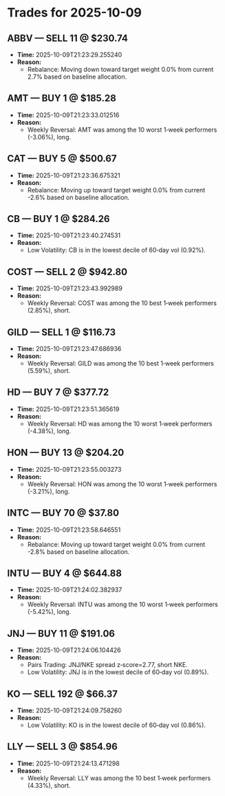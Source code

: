 # Trades for 2025-10-09

## ABBV — SELL 11 @ $230.74
- **Time:** 2025-10-09T21:23:29.255240
- **Reason:**
  - Rebalance: Moving down toward target weight 0.0% from current 2.7% based on baseline allocation.

## AMT — BUY 1 @ $185.28
- **Time:** 2025-10-09T21:23:33.012516
- **Reason:**
  - Weekly Reversal: AMT was among the 10 worst 1‑week performers (-3.06%), long.

## CAT — BUY 5 @ $500.67
- **Time:** 2025-10-09T21:23:36.675321
- **Reason:**
  - Rebalance: Moving up toward target weight 0.0% from current -2.6% based on baseline allocation.

## CB — BUY 1 @ $284.26
- **Time:** 2025-10-09T21:23:40.274531
- **Reason:**
  - Low Volatility: CB is in the lowest decile of 60‑day vol (0.92%).

## COST — SELL 2 @ $942.80
- **Time:** 2025-10-09T21:23:43.992989
- **Reason:**
  - Weekly Reversal: COST was among the 10 best 1‑week performers (2.85%), short.

## GILD — SELL 1 @ $116.73
- **Time:** 2025-10-09T21:23:47.686936
- **Reason:**
  - Weekly Reversal: GILD was among the 10 best 1‑week performers (5.59%), short.

## HD — BUY 7 @ $377.72
- **Time:** 2025-10-09T21:23:51.365619
- **Reason:**
  - Weekly Reversal: HD was among the 10 worst 1‑week performers (-4.38%), long.

## HON — BUY 13 @ $204.20
- **Time:** 2025-10-09T21:23:55.003273
- **Reason:**
  - Weekly Reversal: HON was among the 10 worst 1‑week performers (-3.21%), long.

## INTC — BUY 70 @ $37.80
- **Time:** 2025-10-09T21:23:58.646551
- **Reason:**
  - Rebalance: Moving up toward target weight 0.0% from current -2.8% based on baseline allocation.

## INTU — BUY 4 @ $644.88
- **Time:** 2025-10-09T21:24:02.382937
- **Reason:**
  - Weekly Reversal: INTU was among the 10 worst 1‑week performers (-5.42%), long.

## JNJ — BUY 11 @ $191.06
- **Time:** 2025-10-09T21:24:06.104426
- **Reason:**
  - Pairs Trading: JNJ/NKE spread z‑score=2.77, short NKE.
  - Low Volatility: JNJ is in the lowest decile of 60‑day vol (0.89%).

## KO — SELL 192 @ $66.37
- **Time:** 2025-10-09T21:24:09.758260
- **Reason:**
  - Low Volatility: KO is in the lowest decile of 60‑day vol (0.86%).

## LLY — SELL 3 @ $854.96
- **Time:** 2025-10-09T21:24:13.471298
- **Reason:**
  - Weekly Reversal: LLY was among the 10 best 1‑week performers (4.33%), short.

